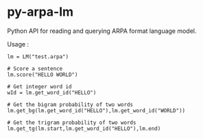 py-arpa-lm
==========

Python API for reading and querying ARPA format language model.


Usage :

```
lm = LM("test.arpa")

# Score a sentence
lm.score("HELLO WORLD")

# Get integer word id
wId = lm.get_word_id("HELLO")

# Get the bigram probability of two words
lm.get_bg(lm.get_word_id("HELLO"),lm.get_word_id("WORLD"))

# Get the trigram probability of two words
lm.get_tg(lm.start,lm.get_word_id("HELLO"),lm.end)
```
